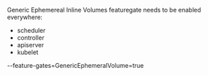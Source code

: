 Generic Ephemereal Inline Volumes featuregate needs to be enabled everywhere:
- scheduler
- controller
- apiserver
- kubelet

--feature-gates=GenericEphemeralVolume=true